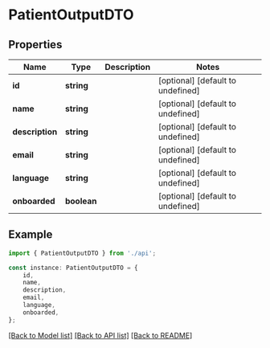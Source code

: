 # PatientOutputDTO


## Properties

Name | Type | Description | Notes
------------ | ------------- | ------------- | -------------
**id** | **string** |  | [optional] [default to undefined]
**name** | **string** |  | [optional] [default to undefined]
**description** | **string** |  | [optional] [default to undefined]
**email** | **string** |  | [optional] [default to undefined]
**language** | **string** |  | [optional] [default to undefined]
**onboarded** | **boolean** |  | [optional] [default to undefined]

## Example

```typescript
import { PatientOutputDTO } from './api';

const instance: PatientOutputDTO = {
    id,
    name,
    description,
    email,
    language,
    onboarded,
};
```

[[Back to Model list]](../README.md#documentation-for-models) [[Back to API list]](../README.md#documentation-for-api-endpoints) [[Back to README]](../README.md)
